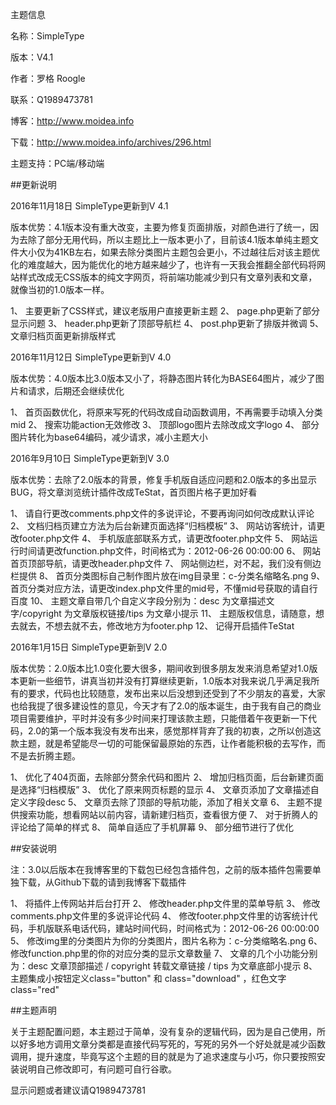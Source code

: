主题信息

名称：SimpleType

版本：V4.1

作者：罗格 Roogle

联系：Q1989473781

博客：http://www.moidea.info

下载：http://www.moidea.info/archives/296.html

主题支持：PC端/移动端


##更新说明

2016年11月18日 SimpleType更新到V 4.1

版本优势：4.1版本没有重大改变，主要为修复页面排版，对颜色进行了统一，因为去除了部分无用代码，所以主题比上一版本更小了，目前该4.1版本单纯主题文件大小仅为41KB左右，如果去除分类图片主题包会更小，不过越往后对该主题优化的难度越大，因为能优化的地方越来越少了，也许有一天我会推翻全部代码将网站样式改成无CSS版本的纯文字网页，将前端功能减少到只有文章列表和文章，就像当初的1.0版本一样。

1、 主要更新了CSS样式，建议老版用户直接更新主题
2、 page.php更新了部分显示问题
3、 header.php更新了顶部导航栏
4、 post.php更新了排版并微调
5、 文章归档页面更新排版样式

2016年11月12日 SimpleType更新到V 4.0

版本优势：4.0版本比3.0版本又小了，将静态图片转化为BASE64图片，减少了图片和请求，后期还会继续优化

1、 首页函数优化，将原来写死的代码改成自动函数调用，不再需要手动填入分类mid
2、 搜索功能action无效修改
3、 顶部logo图片去除改成文字logo
4、 部分图片转化为base64编码，减少请求，减小主题大小

2016年9月10日 SimpleType更新到V 3.0

版本优势：去除了2.0版本的背景，修复手机版自适应问题和2.0版本的多出显示BUG，将文章浏览统计插件改成TeStat，首页图片格子更加好看

1、 请自行更改comments.php文件的多说评论，不要再询问如何改成默认评论
2、 文档归档页建立方法为后台新建页面选择“归档模板”
3、 网站访客统计，请更改footer.php文件
4、 手机版底部联系方式，请更改footer.php文件
5、 网站运行时间请更改function.php文件，时间格式为：2012-06-26 00:00:00
6、 网站首页顶部导航，请更改header.php文件
7、 网站侧边栏，对不起，我们没有侧边栏提供
8、 首页分类图标自己制作图片放在img目录里：c-分类名缩略名.png
9、 首页分类对应方法，请更改index.php文件里的mid号，不懂mid号获取的请自行百度
10、 主题文章自带几个自定义字段分别为：desc 为文章描述文字/copyright 为文章版权链接/tips 为文章小提示
11、 主题版权信息，请随意，想去就去，不想去就不去，修改地方为footer.php
12、 记得开启插件TeStat

2016年1月15日 SimpleType更新到V 2.0

版本优势：2.0版本比1.0变化要大很多，期间收到很多朋友发来消息希望对1.0版本更新一些细节，讲真当初并没有打算继续更新，1.0版本对我来说几乎满足我所有的要求，代码也比较随意，发布出来以后没想到还受到了不少朋友的喜爱，大家也给我提了很多建设性的意见，今天才有了2.0的版本诞生，由于我有自己的商业项目需要维护，平时并没有多少时间来打理该款主题，只能借着午夜更新一下代码，2.0的第一个版本我没有发布出来，感觉那样背弃了我的初衷，之所以创造这款主题，就是希望能尽一切的可能保留最原始的东西，让作者能积极的去写作，而不是去折腾主题。

1、 优化了404页面，去除部分赘余代码和图片
2、 增加归档页面，后台新建页面是选择“归档模版”
3、 优化了原来网页标题的显示
4、 文章页添加了文章描述自定义字段desc
5、 文章页去除了顶部的导航功能，添加了相关文章
6、 主题不提供搜索功能，想看网站以前内容，请新建归档页，查看很方便
7、 对于折腾人的评论给了简单的样式
8、 简单自适应了手机屏幕
9、 部分细节进行了优化


##安装说明

注：3.0以后版本在我博客里的下载包已经包含插件包，之前的版本插件包需要单独下载，从Github下载的请到我博客下载插件

1、 将插件上传网站并后台打开
2、 修改header.php文件里的菜单导航
3、 修改comments.php文件里的多说评论代码
4、 修改footer.php文件里的访客统计代码，手机版联系电话代码，建站时间代码，时间格式为：2012-06-26 00:00:00
5、 修改img里的分类图片为你的分类图片，图片名称为：c-分类缩略名.png 
6、 修改function.php里的你的对应分类的显示文章数量
7、 文章的几个小功能分别为：desc 文章顶部描述 / copyright 转载文章链接 / tips 为文章底部小提示
8、 主题集成小按钮定义class="button" 和 class="download" ，红色文字 class="red" 

##主题声明

关于主题配置问题，本主题过于简单，没有复杂的逻辑代码，因为是自己使用，所以好多地方调用文章分类都是直接代码写死的，写死的另外一个好处就是减少函数调用，提升速度，毕竟写这个主题的目的就是为了追求速度与小巧，你只要按照安装说明自己修改即可，有问题可自行谷歌。

显示问题或者建议请Q1989473781
